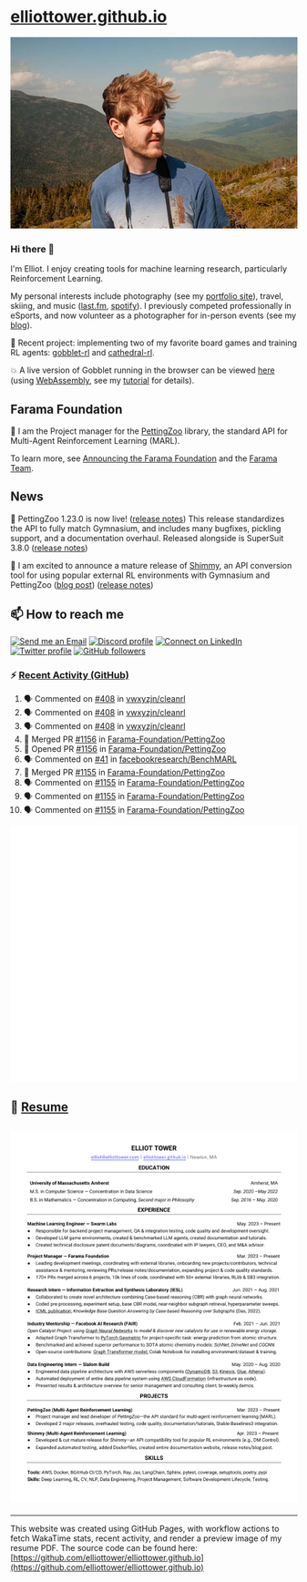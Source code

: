 # [elliottower.github.io](https://github.com/elliottower/elliottower.github.io)

[![A wild Elliot on Mt Washington](https://raw.githubusercontent.com/elliottower/elliottower.github.io/main/src/jpg/DSCF7539-600px.jpg?raw=true)](https://raw.githubusercontent.com/elliottower/elliottower.github.io/main/src/jpg/DSCF7539.jpg?raw=true)

### Hi there 👋

I'm Elliot. I enjoy creating tools for machine learning research, particularly Reinforcement Learning.

My personal interests include photography (see my [portfolio site](https://www.elliottower.com/)), travel, skiing, and music ([last.fm](https://www.last.fm/user/ajsdlfkwer), [spotify](https://open.spotify.com/user/12132818380)). I previously competed professionally in eSports, and now volunteer as a photographer for in-person events (see my [blog](https://www.elliottower.com/stories/?category=events)).

🤖 Recent project: implementing two of my favorite board games and training RL agents: [gobblet-rl](https://github.com/elliottower/gobblet-rl) and [cathedral-rl](https://github.com/elliottower/cathedral-rl). 

💥 A live version of Gobblet running in the browser can be viewed [here](https://elliottower.github.io/gobblet-rl/) (using [WebAssembly](https://webassembly.org/), see my [tutorial](https://github.com/elliottower/gobblet-rl/blob/main/tutorials/WebAssembly/web_assembly.md) for details).

## Farama Foundation

🚀 I am the Project manager for the [PettingZoo](https://github.com/Farama-Foundation/PettingZoo) library, the standard API for Multi-Agent Reinforcement Learning (MARL). 

To learn more, see [Announcing the Farama Foundation](https://farama.org/Announcing-The-Farama-Foundation) and the [Farama Team](https://farama.org/team).

## News

🎉 PettingZoo 1.23.0 is now live! ([release notes](https://github.com/Farama-Foundation/PettingZoo/releases/tag/1.23.0)) This release standardizes the API to fully match Gymnasium, and includes many bugfixes, pickling support, and a documentation overhaul. Released alongside is SuperSuit 3.8.0 ([release notes](https://github.com/Farama-Foundation/SuperSuit/releases/tag/3.8.0)) 

<!-- ![GitHub Release Date](https://img.shields.io/github/release-date/Farama-Foundation/PettingZoo) -->

🎉 I am excited to announce a mature release of [Shimmy](https://github.com/Farama-Foundation/Shimmy), an API conversion tool for using popular external RL environments with Gymnasium and PettingZoo ([blog post](https://farama.org/Announcing-Shimmy)) ([release notes](https://github.com/Farama-Foundation/Shimmy/releases/tag/v1.0.0)) 

## 📫 How to reach me

 [![Send me an Email](https://img.shields.io/badge/email-elliot%40elliottower.com-blue)](mailto:elliot@elliottower.com)
 [![Discord profile](https://img.shields.io/badge/Discord-7289DA?style=flat&logo=discord&logoColor=white)](https://discord.com/users/83091537923145728)
 [![Connect on LinkedIn](https://img.shields.io/badge/--linkedin?label=LinkedIn&logo=LinkedIn&style=social)](https://www.linkedin.com/in/elliot-tower)
 [![Twitter profile](https://img.shields.io/twitter/follow/elliottower?style=social)](https://twitter.com/ElliotTower/)
 [![GitHub followers](https://img.shields.io/github/followers/elliottower?style=social)](https://github.com/elliottower/)

### ⚡ [Recent Activity (GitHub)](https://github.com/elliottower)

<!--START_SECTION:activity-->
1. 🗣 Commented on [#408](https://github.com/vwxyzjn/cleanrl/pull/408#issuecomment-1898773076) in [vwxyzjn/cleanrl](https://github.com/vwxyzjn/cleanrl)
2. 🗣 Commented on [#408](https://github.com/vwxyzjn/cleanrl/pull/408#issuecomment-1898766723) in [vwxyzjn/cleanrl](https://github.com/vwxyzjn/cleanrl)
3. 🗣 Commented on [#408](https://github.com/vwxyzjn/cleanrl/pull/408#issuecomment-1898714916) in [vwxyzjn/cleanrl](https://github.com/vwxyzjn/cleanrl)
4. 🎉 Merged PR [#1156](https://github.com/Farama-Foundation/PettingZoo/pull/1156) in [Farama-Foundation/PettingZoo](https://github.com/Farama-Foundation/PettingZoo)
5. 💪 Opened PR [#1156](https://github.com/Farama-Foundation/PettingZoo/pull/1156) in [Farama-Foundation/PettingZoo](https://github.com/Farama-Foundation/PettingZoo)
6. 🗣 Commented on [#41](https://github.com/facebookresearch/BenchMARL/issues/41#issuecomment-1898591028) in [facebookresearch/BenchMARL](https://github.com/facebookresearch/BenchMARL)
7. 🎉 Merged PR [#1155](https://github.com/Farama-Foundation/PettingZoo/pull/1155) in [Farama-Foundation/PettingZoo](https://github.com/Farama-Foundation/PettingZoo)
8. 🗣 Commented on [#1155](https://github.com/Farama-Foundation/PettingZoo/pull/1155#issuecomment-1897481518) in [Farama-Foundation/PettingZoo](https://github.com/Farama-Foundation/PettingZoo)
9. 🗣 Commented on [#1155](https://github.com/Farama-Foundation/PettingZoo/pull/1155#issuecomment-1897476628) in [Farama-Foundation/PettingZoo](https://github.com/Farama-Foundation/PettingZoo)
10. 🗣 Commented on [#1155](https://github.com/Farama-Foundation/PettingZoo/pull/1155#issuecomment-1897469073) in [Farama-Foundation/PettingZoo](https://github.com/Farama-Foundation/PettingZoo)
<!--END_SECTION:activity-->


<picture>
  <a href="https://metrics.lecoq.io/insights?user=elliottower">
   <img src="/github-metrics.svg" alt="Metrics">
  </a>
</picture>

## 📄 [Resume](https://elliottower.github.io/src/pdf/resume.pdf)

<!-- PDF-TO-MARKDOWN:START -->
![Page 1](src/png/page1.png "Page 1")
---
<!-- PDF-TO-MARKDOWN:END -->

----

This website was created using GitHub Pages, with workflow actions to fetch WakaTime stats, recent activity, and render a preview image of my resume PDF. The source code can be found here: [https://github.com/elliottower/elliottower.github.io](https://github.com/elliottower/elliottower.github.io)
